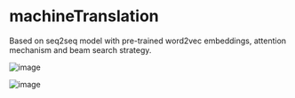 # machineTranslation
Based on seq2seq model with pre-trained word2vec embeddings, attention mechanism and beam search strategy.

![image](http://github.com/James-Le/machineTranslation/baseline_loss.png)


![image](http://github.com/James-Le/machineTranslation/BLEU.png)
